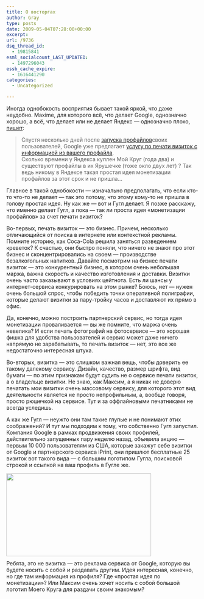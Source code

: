 ```yaml
---
title: О восторгах
author: Gray
type: posts
date: 2009-05-04T07:28:00+00:00
excerpt:
url: /9736
dsq_thread_id:
  - 19815841
esml_socialcount_LAST_UPDATED:
  - 1497296043
essb_cache_expire:
  - 1616441290
categories:
  - Uncategorized

---
```








<p style="clear: both">
  Иногда однобокость восприятия бывает такой яркой, что даже неудобно. Maxime, для которого всё, что делает Google, однозначно хорошо, а всё, что делает или не делает Яндекс &#8212; однозначно плохо, <a href="http://notes.sochi.org.ru/2309/" target="_blank">пишет</a>:
</p>

<blockquote style="clear: both">
  <p>
    Спустя несколько дней после <a href="http://googleblog.blogspot.com/2009/04/search-for-me-on-google.html">запуска профайлов</a>своих пользователей, Google уже предлагает <a href="http://www.google.com/profiles/me/bizcards">услугу по печати визиток с информацией из вашего профайла</a>. <br />Сколько времени у Яндекса куплен Мой Круг (года два) и существуют профайлы в их Ярушечке (тоже окло двух лет) ? Так ведь никому в Яндексе такая простая идея монетизации профайлов за этот срок и не пришла…
  </p>
</blockquote>

<p style="clear: both">
  Главное в такой однобокости &#8212; изначально предполагать, что если кто-то что-то не делает &#8212; так это потому, что этому кому-то не пришла в голову простая идея. Ну как же &#8212; вот и Гугл делает. Я позже расскажу, что именно делает Гугл, а пока &#8212; так ли проста идея &#171;монетизации профайлов&#187; за счет печати визиток?
</p>

<p style="clear: both">
  Во-первых, печать визиток &#8212; это бизнес. Причем, несколько отличающийся от поиска в интернете или контекстной рекламы. Помните историю, как Coca-Cola решила заняться разведением креветок? К счастью, они быстро поняли, что ничего не знают про этот бизнес и сконцентрировались на своем &#8212; производстве безалкогольных напитков. Давайте посмотрим на бизнес печати визиток &#8212; это конкурентный бизнес, в котором очень небольшая маржа, важна скорость и качество изготовления и доставки. Визитки очень часто заказывают в условиях цейтнота. Есть ли шансы у интернет-сервиса конкурировать на этом рынке? Боюсь, нет &#8212; нужен очень большой спрос, чтобы победить точки оперативной полиграфии, которые делают визитки за пару-тройку часов и доставляют их прямо в офис.
</p>

<p style="clear: both">
  Да, конечно, можно построить партнерский сервис, но тогда идея монетизации проваливается &#8212; вы же помните, что маржа очень невелика? И если печать фотографий на фотосервисе &#8212; это хорошая фишка для удобства пользователей и сервис может даже ничего напрямую не зарабатывать, то печать визиток &#8212; нет, это все же недостаточно интересная штука.
</p>

<p style="clear: both">
  Во-вторых, визитка &#8212; это слишком важная вещь, чтобы доверить ее такому далекому сервису. Дизайн, качество, размер шрифта, вид бумаги &#8212; по этим признакам будут судить не о сервисе печати визиток, а о владельце визитки. Не знаю, как Максим, а я никак не доверю печатать мои визитки очень массовому сервису, для которого этот вид деятельности является не просто непрофильным, а, вообще говоря, просто рюшечкой на сервисе. Тут и за оффлайновыми печатниками не всегда уследишь.
</p>

<p style="clear: both">
  А как же Гугл &#8212; неужто они там такие глупые и не понимают этих соображений? И тут мы подходим к тому, что собственно Гугл запустил. Компания Google в рамках продвижения своих профилей, действительно запущенных пару неделю назад, объявила акцию &#8212; первым 10 000 пользователям из США, которые закажут себе визитки от Google и партнерского сервиса iPrint, они пришлют бесплатные 25 визиток вот такого вида &#8212; с большим логотипом Гугла, поисковой строкой и ссылкой на ваш профиль в Гугле же.
</p>

<p style="clear: both">
  <img src="https://i2.wp.com/www.searchengines.ru/blog/GoogleBizCard-thumb.jpg?resize=380%2C217" height="217" align="left" width="380" style=" display: inline; float: left; margin: 0 10px 10px 0;" data-recalc-dims="1" /><br style="clear: both" />Ребята, это не визитка &#8212; это реклама сервиса от Google, которую вы будете носить с собой и раздавать другим. Идея интересная, конечно, но где там информация из профиля? Где &#171;простая идея по монетизации&#187;? Или Максим очень хочет носить с собой большой логотип Моего Круга для раздачи своим знакомым?
</p>